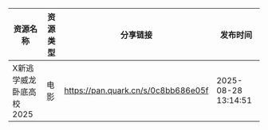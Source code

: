 | 资源名称           | 资源类型 | 分享链接                                | 发布时间                |
| -------------- | ---- | ----------------------------------- | ------------------- |
| X新逃学威龙卧底高校2025 | 电影   | https://pan.quark.cn/s/0c8bb686e05f | 2025-08-28 13:14:51 |
